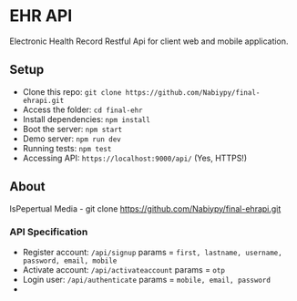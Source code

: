 # EHR API

Electronic Health Record Restful Api for client web and mobile application.

## Setup

* Clone this repo: `git clone https://github.com/Nabiypy/final-ehrapi.git`
* Access the folder: `cd final-ehr`
* Install dependencies: `npm install`
* Boot the server: `npm start`
* Demo server: `npm run dev`
* Running tests: `npm test`
* Accessing API: `https://localhost:9000/api/` (Yes, HTTPS!)


## About

IsPepertual Media - git clone https://github.com/Nabiypy/final-ehrapi.git

### API Specification

* Register account: `/api/signup`             params = `first, lastname, username, password, email, mobile`
* Activate account: `/api/activateaccount`    params = `otp`
* Login user:       `/api/authenticate`       params = `mobile, email, password`
*

